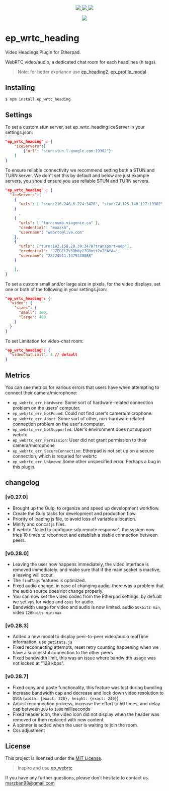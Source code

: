 <p align="center">

<a href="LICENSE">
<img src="https://img.shields.io/badge/License-MIT%202.0-blue.svg">
</a>

<a href="#">
<img src="https://img.shields.io/npm/v/ep_wrtc_heading">
</a>

<a href="#">
<img src="https://img.shields.io/npm/dt/ep_wrtc_heading">
</a>

</p>

<p align="center">
<a href="https://nodei.co/npm/ep_wrtc_heading/">
<img src="https://nodei.co/npm/ep_wrtc_heading.png">
</a>
</p>

# ep_wrtc_heading

Video Headings Plugin for Etherpad.

WebRTC video/audio, a dedicated chat room for each headlines (h tags).

> Note: for better expriance use [ep_heading2](https://github.com/ether/ep_headings2), [ep_profile_modal](https://github.com/samirsayyad/ep_profile_modal)

## Installing

```bash
$ npm install ep_wrtc_heading
```

## Settings

To set a custom stun server, set ep_wrtc_heading.iceServer in your settings.json:

```json
"ep_wrtc_heading" : {
    "iceServers":[
        {"url": "stun:stun.l.google.com:19302"}
    ]
}
```

To ensure reliable connectivity we recommend setting both a STUN and TURN server. We don't set this by default and below are just example servers, you should ensure you use reliable STUN and TURN servers.

```json
"ep_wrtc_heading" : {
  "iceServers":[
    {
      "urls": [ "stun:216.246.6.224:3478", "stun:74.125.140.127:19302", "stun:[2a00:1450:400c:c08::7f]:19302" ]
    }
      ,
    {
      "urls": [ "turn:numb.viagenie.ca" ],
      "credential": "muazkh",
      "username": "webrtc@live.com"
    },
    {
      "urls": ["turn:192.158.29.39:3478?transport=udp"],
      "credential": "JZEOEt2V3Qb0y27GRntt2u2PAYA=",
      "username": "28224511:1379330808"
    }

    ],
}
```

To set a custom small and/or large size in pixels, for the video displays, set one or both of the following in your settings.json:

```json
"ep_wrtc_heading": {
  "video": {
    "sizes": {
      "small": 200,
      "large": 400
    }
  }
}
```

To set Limitation for video-chat room:

```json
"ep_wrtc_heading": {
  "videoChatLimit": 4 // default
}
```

## Metrics

You can see metrics for various errors that users have when attempting to connect their camera/microphone:

- `ep_webrtc_err_Hardware`: Some sort of hardware-related connection problem on the users' computer.
- `ep_webrtc_err_NotFound`: Could not find user's camera/microphone.
- `ep_webrtc_err_Abort`: Some sort of other, non-hardware related connection problem on the user's computer.
- `ep_webrtc_err_NotSupported`: User's environment does not support webrtc.
- `ep_webrtc_err_Permission`: User did not grant permission to their camera/microphone
- `ep_webrtc_err_SecureConnection`: Etherpad is not set up on a secure connection, which is requried for webrtc
- `ep_webrtc_err_Unknown`: Some other unspecified error. Perhaps a bug in this plugin.

## changelog

### [v0.27.0]

- Brought up the Gulp, to organize and speed up development workflow.
- Create the Gulp tasks for development and production flow.
- Priority of loading js file, to avoid loss of variable allocation.
- Minify and concat js files.
- If webrtc "failed to configure sdp remote response", the system now tries 10 times to reconnect and establish a stable connection between peers.

### [v0.28.0]

- Leaving the user now happens immediately, the video interface is removed immediately. and make sure that if the main socket is inactive, a leaving will occur.
- The `findTags` features is optimized.
- Fixed audio change, in case of changing audio, there was a problem that the audio source does not change properly.
- You can now set the video codec from the Etherpad settings. by defualt we set `vp9` for video and `opus` for audio.
- Bandwidth usage for video and audio is now limited. audio `50kbits min`, video `128kbits min/max`

### [v0.28.3]

- Added a new modal to display peer-to-peer video/audio realTime information, use [`getStats.js`](https://github.com/muaz-khan/getStats)
- Fixed reconnecting attempts, reset retry counting happening when we have a successful connection to the other peers
- Fixed bandwidth limit, this was an issue where bandwidth usage was not locked at "128 kbps".

### [v0.28.7]
- Fixed copy and paste functionality, this feature was lost during bundling
- Increase bandwidth cap and decrease and lock down video resolution to `QVGA` (`width: {exact: 320}, height: {exact: 240}`)
- Adjust reconnection process, increase the effort to 50 times, and delay cap between `200` to `1000` milliseconds
- Fixed header icon, the video icon did not display when the header was removed or then replaced with new content.
- A spinner is added when the user is waiting to join the room.
- Css adjustment




## License

This project is licensed under the [MIT License](./LICENSE).

> Inspire and use [ep_webrtc](https://github.com/ether/ep_webrtc)

If you have any further questions, please don’t hesitate to contact us.
<marzban98@gmail.com>
